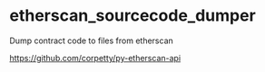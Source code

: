 # etherscan_sourcecode_dumper
Dump contract code to files from etherscan

https://github.com/corpetty/py-etherscan-api
